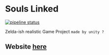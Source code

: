 # Souls Linked  

[![pipeline status](https://gitlab.com/eastern-legion/soulslinked/badges/master/pipeline.svg)](https://gitlab.com/eastern-legion/soulslinked/commits/master)

Zelda-ish realistic Game Project `made by unity ?`

## Website [here](https://eastern-legion.gitlab.io/soulslinked/)